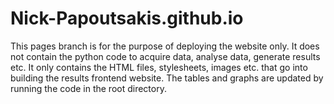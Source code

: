 # Nick-Papoutsakis.github.io

This pages branch is for the purpose of deploying the website only. It does not contain the python code to acquire data, analyse data, generate results etc.
It only contains the HTML files, stylesheets, images etc. that go into building the results frontend website. The tables and graphs are updated 
by running the code in the root directory.
